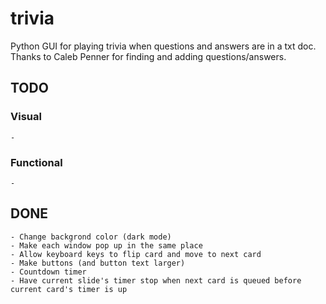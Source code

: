 # trivia
Python GUI for playing trivia when questions and answers are in a txt doc.
Thanks to Caleb Penner for finding and adding questions/answers.

## TODO

### Visual
	- 

### Functional
	- 

## DONE
	- Change backgrond color (dark mode)
	- Make each window pop up in the same place
	- Allow keyboard keys to flip card and move to next card
	- Make buttons (and button text larger)
	- Countdown timer
	- Have current slide's timer stop when next card is queued before current card's timer is up
